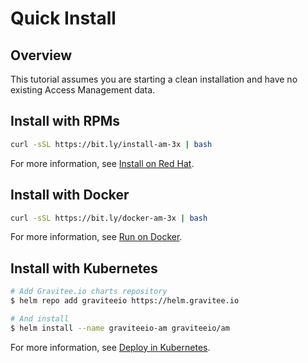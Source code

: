 # Quick Install

## Overview

This tutorial assumes you are starting a clean installation and have no existing Access Management data.

## Install with RPMs

```sh
curl -sSL https://bit.ly/install-am-3x | bash
```

For more information, see [Install on Red Hat](https://docs.gravitee.io/am/current/am\_installguide\_redhat\_stack.html).

## Install with Docker

```sh
curl -sSL https://bit.ly/docker-am-3x | bash
```

For more information, see [Run on Docker](https://docs.gravitee.io/am/current/am\_installguide\_docker\_compose.html).

## Install with Kubernetes

```sh
# Add Gravitee.io charts repository
$ helm repo add graviteeio https://helm.gravitee.io

# And install
$ helm install --name graviteeio-am graviteeio/am
```

For more information, see [Deploy in Kubernetes](https://docs.gravitee.io/am/current/am\_installguide\_kubernetes.html).
